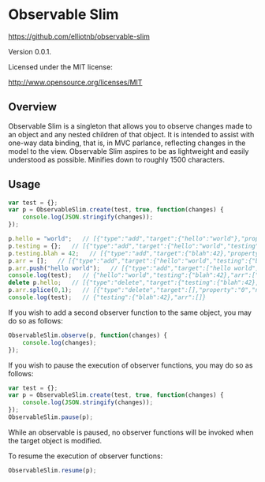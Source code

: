 # Observable Slim
https://github.com/elliotnb/observable-slim

Version 0.0.1.

Licensed under the MIT license:

http://www.opensource.org/licenses/MIT

## Overview 
Observable Slim is a singleton that allows you to observe changes made to an object and any nested
children of that object. It is intended to assist with one-way data binding, that is, in MVC parlance, 
reflecting changes in the model to the view. Observable Slim aspires to be as lightweight and easily
understood as possible. Minifies down to roughly 1500 characters.

## Usage

```javascript
var test = {};
var p = ObservableSlim.create(test, true, function(changes) {
	console.log(JSON.stringify(changes));
});

p.hello = "world";   // [{"type":"add","target":{"hello":"world"},"property":"hello","newValue":"world","currentPath":"hello"}]
p.testing = {};   // [{"type":"add","target":{"hello":"world","testing":{}},"property":"testing","newValue":{},"currentPath":"testing"}]
p.testing.blah = 42;   // [{"type":"add","target":{"blah":42},"property":"blah","newValue":42,"currentPath":"testing.blah"}]
p.arr = [];   // [{"type":"add","target":{"hello":"world","testing":{"blah":42},"arr":[]},"property":"arr","newValue":[],"currentPath":"arr"}]
p.arr.push("hello world");   // [{"type":"add","target":["hello world"],"property":"0","newValue":"hello world","currentPath":"arr"}]
console.log(test);   // {"hello":"world","testing":{"blah":42},"arr":["hello world"]}
delete p.hello;   // [{"type":"delete","target":{"testing":{"blah":42},"arr":["hello world"]},"property":"hello","newValue":null,"previousValue":"world","currentPath":"hello"}]
p.arr.splice(0,1);   // [{"type":"delete","target":[],"property":"0","newValue":null,"previousValue":"hello world","currentPath":"arr"},{"type":"update","target":[],"property":"length","newValue":0,"previousValue":1,"currentPath":"arr"}]
console.log(test);   // {"testing":{"blah":42},"arr":[]}
```

If you wish to add a second observer function to the same object, you may do so as follows:
```javascript
ObservableSlim.observe(p, function(changes) {
	console.log(changes);
});
```

If you wish to pause the execution of observer functions, you may do so as follows:
```javascript
var test = {};
var p = ObservableSlim.create(test, true, function(changes) {
	console.log(JSON.stringify(changes));
});
ObservableSlim.pause(p);
```

While an observable is paused, no observer functions will be invoked when the target object is modified.

To resume the execution of observer functions:

```javascript
ObservableSlim.resume(p);
```

